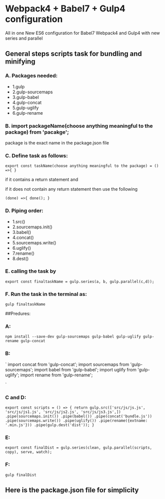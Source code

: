 # Webpack4 + Babel7 + Gulp4 configuration

All in one New ES6 configuration for Babel7 Webpack4 and Gulp4 with new series and parallel

## General steps scripts task for bundling and minifying

### A. Packages needed:
* 1.gulp
* 2.gulp-sourcemaps
* 3.gulp-babel
* 4.gulp-concat
* 5.gulp-uglify
* 6.gulp-rename

### B. import packageName(choose anything meaningful to the package) from 'pacakge';

package is the exact name in the package.json file

### C. Define task as follows:
` export const taskName(choose anything meaningful to the package) = () =>{ } `

if it contains a return statement and

if it does not contain any return statement then use the following

` (done) =>{
	done();
} `

### D. Piping order:

* 1.src()
* 2.sourcemaps.init()
* 3.babel()
* 4.concat()
* 5.sourcemaps.write()
* 6.uglify()
* 7.rename()
* 8.dest()

### E. calling the task by

` export const finaltaskName = gulp.series(a, b, gulp.parallel(c,d));
`
### F. Run the task in the terminal as:
`` gulp finaltaskName ``


##Predures:

### A:

` npm install --save-dev gulp-sourcemaps gulp-babel gulp-uglify gulp-rename gulp-concat `

### B:

` import concat from 'gulp-concat';
import sourcemaps from 'gulp-sourcemaps';
import babel from 'gulp-babel';
import uglify from 'gulp-uglify';
import rename from 'gulp-rename';

`

### C and D:

` export const scripts = () => {
  return gulp.src(['src/js/js.js', 'src/js/js1.js', 'src/js/js2.js', 'src/js/js3.js',])
              .pipe(sourcemaps.init())
              .pipe(babel())
              .pipe(concat('bundle.js'))
              .pipe(sourcemaps.write())
              .pipe(uglify())
              .pipe(rename({extname: '.min.js'}))
              .pipe(gulp.dest('dist'));
} `

### E:

` export const finalDist = gulp.series(clean, gulp.parallel(scripts, copy), serve, watch); `

### F:

`` gulp finalDist ``

## Here is the package.json file for simplicity
